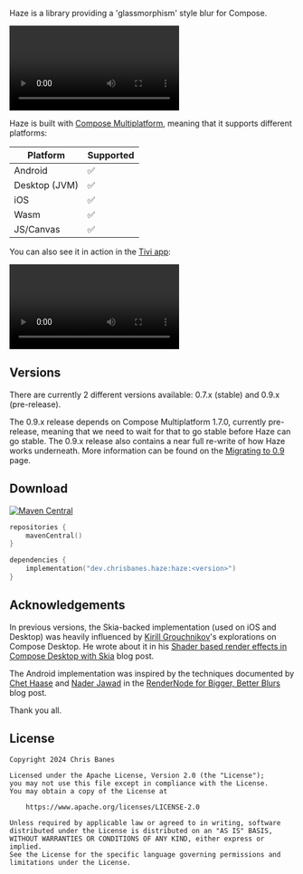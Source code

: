 Haze is a library providing a 'glassmorphism' style blur for Compose.

![type:video](./media/desktop-small.mp4)

Haze is built with [Compose Multiplatform](https://www.jetbrains.com/lp/compose-multiplatform/), meaning that it supports different platforms:

| Platform      | Supported        |
|---------------|------------------|
| Android       | ✅               |
| Desktop (JVM) | ✅               |
| iOS           | ✅               |
| Wasm          | ✅               |
| JS/Canvas     | ✅               |

You can also see it in action in the [Tivi app](https://github.com/chrisbanes/tivi):

![type:video](./media/tivi.mp4)

## Versions

There are currently 2 different versions available: 0.7.x (stable) and 0.9.x (pre-release).

The 0.9.x release depends on Compose Multiplatform 1.7.0, currently pre-release, meaning that we need to wait for that to go
stable before Haze can go stable. The 0.9.x release also contains a near full re-write of how Haze works underneath. More information can be found on the [Migrating to 0.9](migrating-0.9.md) page.

## Download

[![Maven Central](https://img.shields.io/maven-central/v/dev.chrisbanes.haze/haze)](https://search.maven.org/search?q=g:dev.chrisbanes.haze)

``` kotlin
repositories {
    mavenCentral()
}

dependencies {
    implementation("dev.chrisbanes.haze:haze:<version>")
}
```

## Acknowledgements

In previous versions, the Skia-backed implementation (used on iOS and Desktop) was heavily influenced by [Kirill Grouchnikov](https://www.pushing-pixels.org)'s explorations on Compose Desktop. He wrote about it in his [Shader based render effects in Compose Desktop with Skia](https://www.pushing-pixels.org/2022/04/09/shader-based-render-effects-in-compose-desktop-with-skia.html) blog post.

The Android implementation was inspired by the techniques documented by [Chet Haase](https://twitter.com/chethaase) and [Nader Jawad](https://twitter.com/nadewad) in the [RenderNode for Bigger, Better Blurs](https://medium.com/androiddevelopers/rendernode-for-bigger-better-blurs-ced9f108c7e2) blog post.

Thank you all.

## License

```
Copyright 2024 Chris Banes

Licensed under the Apache License, Version 2.0 (the "License");
you may not use this file except in compliance with the License.
You may obtain a copy of the License at

    https://www.apache.org/licenses/LICENSE-2.0

Unless required by applicable law or agreed to in writing, software
distributed under the License is distributed on an "AS IS" BASIS,
WITHOUT WARRANTIES OR CONDITIONS OF ANY KIND, either express or implied.
See the License for the specific language governing permissions and
limitations under the License.
```

[compose]: https://developer.android.com/jetpack/compose
[snap]: https://oss.sonatype.org/content/repositories/snapshots/dev/chrisbanes/haze/
